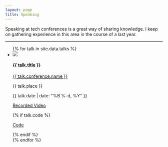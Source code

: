 ```yaml
---
layout: page
title: Speaking
---
```


Speaking at tech conferences is a great way of sharing knowledge. I keep on gathering experience in this area in the course of a last year.

---

<div class="talks">
<ul>
{% for talk in site.data.talks %}
	<li>
		<div class="talk-slides">
  			<a href={{ talk.slides }}><img src={{ talk.preview }}></a>
		</div>
		<div class="talk-info">
			<h4>{{ talk.title }}</h4>
			<p><i class="fa fa-comments"></i> <a href={{ conference.link }}>{{ talk.conference.name }}</a></p>
			<p><i class="fa fa-map-signs"></i> {{ talk.place }}</p>
			<p><i class="fa fa-calendar-check-o"></i> {{ talk.date | date: "%B %-d, %Y" }}</p>
			<p><i class="fa fa-cloud-upload"></i> <a href={{ talk.video }}>Recorded Video</a></p>
			{% if talk.code %}
            	<p><i class="fa fa-code"></i> <a href={{ talk.code }}>Code</a></p>
            {% endif %}
		</div>
	</li>
{% endfor %}
</ul>
</div>